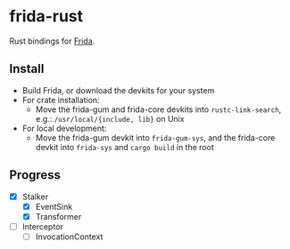 frida-rust
==========

Rust bindings for [Frida](http://www.frida.re/).

## Install

- Build Frida, or download the devkits for your system
- For crate installation:
    - Move the frida-gum and frida-core devkits into `rustc-link-search`, e.g.: `/usr/local/{include, lib}` on Unix
- For local development:
    - Move the frida-gum devkit into `frida-gum-sys`, and the frida-core devkit into `frida-sys` and `cargo build` in the root

## Progress

- [x] Stalker
    - [x] EventSink
    - [x] Transformer
- [ ] Interceptor
    - [ ] InvocationContext
